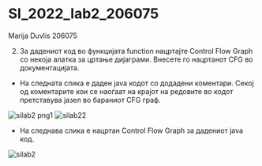 # SI_2022_lab2_206075
Marija Duvlis 206075

2. За дадениот код во функцијата function нацртајте Control Flow Graph со некоја
алатка за цртање дијаграми. Внесете го нацртанот CFG во документацијата.

  - На следната слика е даден јava кодот со додадени коментари. Секој од коментарите кои се наоѓаат на крајот на редовите во кодот претставува јазел во бараниот CFG граф.
  
  ![silab2 png1](https://user-images.githubusercontent.com/100687169/171909335-06505a29-ff88-4f7a-a00c-8cc5b5c8e042.png)
  ![silab22](https://user-images.githubusercontent.com/100687169/171909396-bd2c0078-939b-4040-ab4d-748b481c880f.png)

- На следнава слика е нацртан Control Flow Graph  за дадениот јаva код.

![silab2](https://user-images.githubusercontent.com/100687169/171908984-ceb9541f-d31d-40cb-aa19-b0653010e90f.png)

